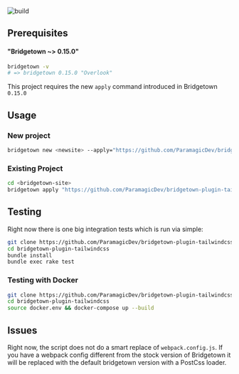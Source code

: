 ![build](https://github.com/ParamagicDev/bridgetown-automation-tailwindcss/workflows/build/badge.svg)

## Prerequisites

#### "Bridgetown ~> 0.15.0"

```bash
bridgetown -v
# => bridgetown 0.15.0 "Overlook"
```

This project requires the new `apply` command introduced in Bridgetown
`0.15.0`

## Usage

### New project

```bash
bridgetown new <newsite> --apply="https://github.com/ParamagicDev/bridgetown-plugin-tailwindcss"
```

### Existing Project

```bash
cd <bridgetown-site>
bridgetown apply "https://github.com/ParamagicDev/bridgetown-plugin-tailwindcss"
```

## Testing

Right now there is one big integration tests which is run via simple:

```bash
git clone https://github.com/ParamagicDev/bridgetown-plugin-tailwindcss/
cd bridgetown-plugin-tailwindcss
bundle install
bundle exec rake test
```

### Testing with Docker

```bash
git clone https://github.com/ParamagicDev/bridgetown-plugin-tailwindcss/
cd bridgetown-plugin-tailwindcss
source docker.env && docker-compose up --build
```

## Issues

Right now, the script does not do a smart replace of
`webpack.config.js`. If you have a webpack config different from the
stock version of Bridgetown it will be replaced with the default
bridgetown version with a PostCss loader.
